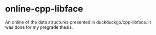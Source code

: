 # online-cpp-libface
An online of the data structures presented in duckduckgo/cpp-libface. It was done for my pregrade thesis.

